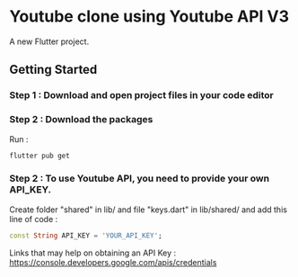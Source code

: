 # Youtube clone using Youtube API V3

A new Flutter project.

## Getting Started

### Step 1 : Download and open project files in your code editor 

### Step 2 : Download the packages

Run :
   
```bash
flutter pub get
```
    
### Step 2 : To use Youtube API, you need to provide your own API_KEY.

Create folder "shared" in lib/ and file "keys.dart" in lib/shared/ and add this line of code :
```dart
const String API_KEY = 'YOUR_API_KEY';
```
Links that may help on obtaining an API Key :
https://console.developers.google.com/apis/credentials
